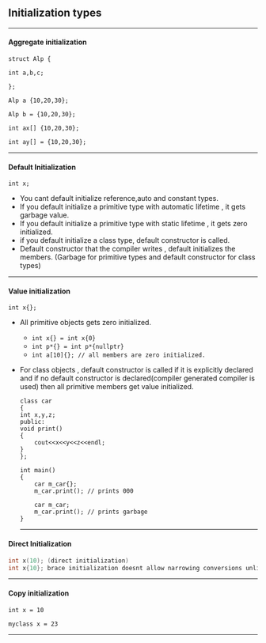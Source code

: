 ## Initialization types

---

#### Aggregate initialization

```
struct Alp {

int a,b,c;

};

Alp a {10,20,30};

Alp b = {10,20,30};

int ax[] {10,20,30};

int ay[] = {10,20,30};
```

---

#### Default Initialization

`int x;` 

* You cant default initialize reference,auto and constant types.
* If you default initialize a primitive type with automatic lifetime , it gets garbage value.
* If you default initialize a primitive type with static lifetime , it gets zero initialized.
* if you default initialize a class type, default constructor is called.
* Default constructor that the compiler writes , default initializes the members. (Garbage for primitive types and default constructor for class types)

---

#### Value initialization

`int x{}; `

* All primitive objects gets zero initialized.
  * `int x{} = int x{0}`
  * `int p*{} = int p*{nullptr}`
  * `int a[10]{}; // all members are zero initialized.`

* For class objects , default constructor is called if it is explicitly declared and if no default constructor is declared(compiler generated compiler is used) then all primitive members get value initialized.

  ```
  class car
  {
  int x,y,z;
  public:
  void print()
  {
      cout<<x<<y<<z<<endl;
  }
  };
  
  int main()
  {
      car m_car{};
      m_car.print(); // prints 000
  
      car m_car;
      m_car.print(); // prints garbage
  }
  ```
  
  ---

#### Direct Initialization

```c++
int x(10); (direct initialization)
int x{10}; brace initialization doesnt allow narrowing conversions unlike paranthesis (direct list initialization)
```

---

#### Copy initialization

`int x = 10`

`myclass x = 23`



---



